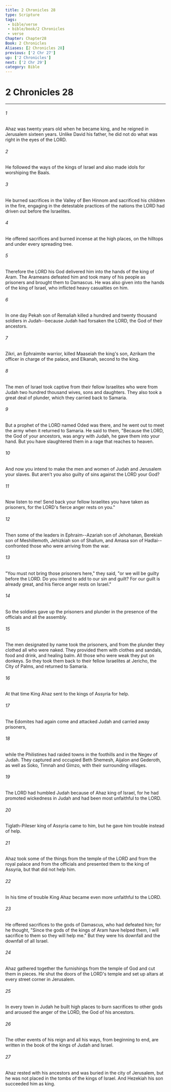 ```yaml
---
title: 2 Chronicles 28
type: Scripture
tags:
 - bible/verse
 - bible/book/2 Chronicles
 - verse
Chapter: Chapter28
Book: 2 Chronicles
Aliases: [2 Chronicles 28]
previous: ['2 Chr 27']
up: ['2 Chronicles']
next: ['2 Chr 29']
category: Bible
---
```

# 2 Chronicles 28

***


###### 1 
Ahaz was twenty years old when he became king, and he reigned in Jerusalem sixteen years. Unlike David his father, he did not do what was right in the eyes of the LORD. 

###### 2 
He followed the ways of the kings of Israel and also made idols for worshiping the Baals. 

###### 3 
He burned sacrifices in the Valley of Ben Hinnom and sacrificed his children in the fire, engaging in the detestable practices of the nations the LORD had driven out before the Israelites. 

###### 4 
He offered sacrifices and burned incense at the high places, on the hilltops and under every spreading tree. 

###### 5 
Therefore the LORD his God delivered him into the hands of the king of Aram. The Arameans defeated him and took many of his people as prisoners and brought them to Damascus. He was also given into the hands of the king of Israel, who inflicted heavy casualties on him. 

###### 6 
In one day Pekah son of Remaliah killed a hundred and twenty thousand soldiers in Judah--because Judah had forsaken the LORD, the God of their ancestors. 

###### 7 
Zikri, an Ephraimite warrior, killed Maaseiah the king's son, Azrikam the officer in charge of the palace, and Elkanah, second to the king. 

###### 8 
The men of Israel took captive from their fellow Israelites who were from Judah two hundred thousand wives, sons and daughters. They also took a great deal of plunder, which they carried back to Samaria. 

###### 9 
But a prophet of the LORD named Oded was there, and he went out to meet the army when it returned to Samaria. He said to them, "Because the LORD, the God of your ancestors, was angry with Judah, he gave them into your hand. But you have slaughtered them in a rage that reaches to heaven. 

###### 10 
And now you intend to make the men and women of Judah and Jerusalem your slaves. But aren't you also guilty of sins against the LORD your God? 

###### 11 
Now listen to me! Send back your fellow Israelites you have taken as prisoners, for the LORD's fierce anger rests on you." 

###### 12 
Then some of the leaders in Ephraim--Azariah son of Jehohanan, Berekiah son of Meshillemoth, Jehizkiah son of Shallum, and Amasa son of Hadlai--confronted those who were arriving from the war. 

###### 13 
"You must not bring those prisoners here," they said, "or we will be guilty before the LORD. Do you intend to add to our sin and guilt? For our guilt is already great, and his fierce anger rests on Israel." 

###### 14 
So the soldiers gave up the prisoners and plunder in the presence of the officials and all the assembly. 

###### 15 
The men designated by name took the prisoners, and from the plunder they clothed all who were naked. They provided them with clothes and sandals, food and drink, and healing balm. All those who were weak they put on donkeys. So they took them back to their fellow Israelites at Jericho, the City of Palms, and returned to Samaria. 

###### 16 
At that time King Ahaz sent to the kings of Assyria for help. 

###### 17 
The Edomites had again come and attacked Judah and carried away prisoners, 

###### 18 
while the Philistines had raided towns in the foothills and in the Negev of Judah. They captured and occupied Beth Shemesh, Aijalon and Gederoth, as well as Soko, Timnah and Gimzo, with their surrounding villages. 

###### 19 
The LORD had humbled Judah because of Ahaz king of Israel, for he had promoted wickedness in Judah and had been most unfaithful to the LORD. 

###### 20 
Tiglath-Pileser king of Assyria came to him, but he gave him trouble instead of help. 

###### 21 
Ahaz took some of the things from the temple of the LORD and from the royal palace and from the officials and presented them to the king of Assyria, but that did not help him. 

###### 22 
In his time of trouble King Ahaz became even more unfaithful to the LORD. 

###### 23 
He offered sacrifices to the gods of Damascus, who had defeated him; for he thought, "Since the gods of the kings of Aram have helped them, I will sacrifice to them so they will help me." But they were his downfall and the downfall of all Israel. 

###### 24 
Ahaz gathered together the furnishings from the temple of God and cut them in pieces. He shut the doors of the LORD's temple and set up altars at every street corner in Jerusalem. 

###### 25 
In every town in Judah he built high places to burn sacrifices to other gods and aroused the anger of the LORD, the God of his ancestors. 

###### 26 
The other events of his reign and all his ways, from beginning to end, are written in the book of the kings of Judah and Israel. 

###### 27 
Ahaz rested with his ancestors and was buried in the city of Jerusalem, but he was not placed in the tombs of the kings of Israel. And Hezekiah his son succeeded him as king. 
